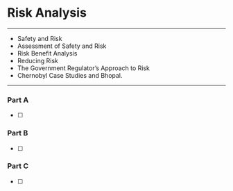 # Risk Analysis
---
- Safety and Risk
- Assessment of Safety and Risk
- Risk Benefit Analysis
- Reducing Risk
- The Government Regulator’s Approach to Risk
- Chernobyl Case Studies and Bhopal.
---
### Part A
- [ ] 

### Part B
- [ ] 

### Part C
- [ ] 
